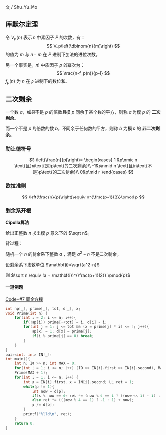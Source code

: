 文 / Shu_Yu_Mo



## 库默尔定理

令 $V_p(n)$ 表示 $n$ 中素因子 $P$ 的次数，有：
$$
V_p\left(\dbinom{n}{m}\right)
$$
的值为 $m$ 与 $n-m$ 在 $P$ 进制下加法的进位次数。



另一个事实是，$n!$ 中质因子 $p$ 的幂次为：
$$
\frac{n-f_p(n)}{p-1}
$$
$f_p(n)$ 为 $n$ 在 $p$ 进制下的数位和。



## 二次剩余

一个数 $a$，如果不是 $p$ 的倍数且模 $p$ 同余于某个数的平方，则称 $a$ 为模 $p$ 的 **二次剩余**。

而一个不是 $p$ 的倍数的数 $b$，不同余于任何数的平方，则称 $b$ 为模 $p$ 的 **非二次剩余**。

### 勒让德符号
$$
\left(\frac{n}{p}\right)=
\begin{cases} 1 &p\nmid n \text{且}n\text{是}p\text{的二次剩余}\\
-1&p\nmid n \text{且}n\text{不是}p\text{的二次剩余}\\
0&p\mid n
\end{cases}
$$

### 欧拉准则
$$
\left(\frac{n}{p}\right)\equiv n^{\frac{p-1}{2}}\pmod p
$$

### 剩余系开根
**Cipolla算法**

给出正整数 $n$ 求出模 $p$ 意义下的 $\sqrt n$。

背过程：

随机一个 $n$ 的剩余系下整数 $a$ ，满足 $a^2-n$ 不是二次剩余。

设剩余系下虚数单位 $\mathbf{i}=\sqrt{a^2-n}$

则 $\sqrt n \equiv (a + \mathbf{i})^{\frac{p+1}{2}} \pmod{p}$

#### 一道例题
[ Code+#7 同余方程](https://www.luogu.com.cn/problem/P6610)

```cpp
int np[_], prime[_], tot, d[_], x;
void Prime(int n) {
	for(int i = 2; i <= n; i++){
		if(!np[i]) prime[++tot] = i, d[i] = i;
		for(int j = 1; j <= tot && (x = prime[j] * i) <= n; j++){
			np[x] = 1; d[x] = prime[j];
			if(i % prime[j] == 0) break;
		}
	}
}
pair<int, int> IN[_];
int main(){
	int n; IO >> n; int MAX = 0;
	for(int i = 1; i <= n; i++) (IO >> IN[i].first >> IN[i].second), MAX = max(MAX, IN[i].first) ;
	Prime(MAX + 1);
	for(int i = 1; i <= n; i++) {
		int p = IN[i].first, x = IN[i].second; LL ret = 1;
		while(p != 1){
			int now = d[p];
			if(x % now == 0) ret *= (now % 4 == 1 ? ((now << 1) - 1) : 1);
			else ret *= (((now % 4 == 1) ? -1 : 1) + now);
			p /= d[p];
		}
		printf("%lld\n", ret);
	}
	return 0;
}
```





